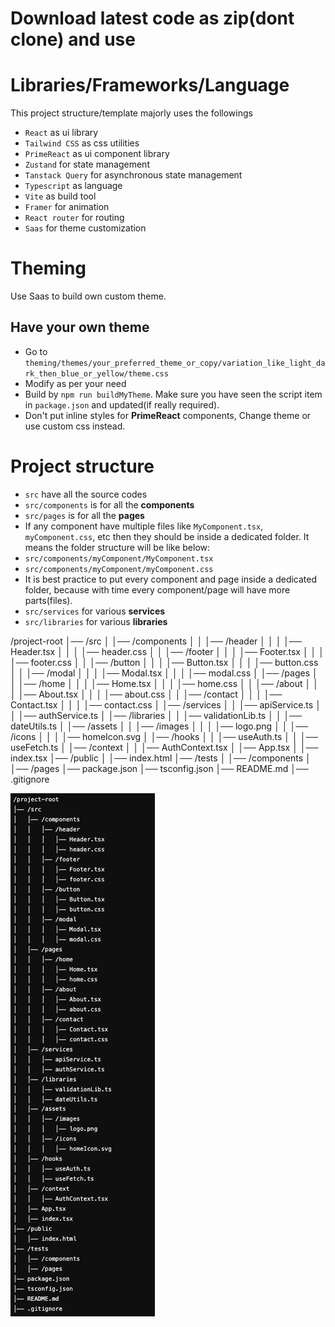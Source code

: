 # Download latest code as zip(dont clone) and use

# Libraries/Frameworks/Language
This project structure/template majorly uses the followings
* `React` as ui library
* `Tailwind CSS` as css utilities
* `PrimeReact` as ui component library
* `Zustand` for state management
* `Tanstack Query` for asynchronous state management
* `Typescript` as language
* `Vite` as build tool
* `Framer` for animation
* `React router` for routing
* `Saas` for theme customization

# Theming
Use Saas to build own custom theme.

## Have your own theme
* Go to `theming/themes/your_preferred_theme_or_copy/variation_like_light_dark_then_blue_or_yellow/theme.css`
* Modify as per your need
* Build by `npm run buildMyTheme`. Make sure you have seen the script item in `package.json` and updated(if really required).
* Don't put inline styles for **PrimeReact** components, Change theme or use custom css instead.

# Project structure
* `src` have all the source codes
* `src/components` is for all the **components**
* `src/pages` is for all the **pages**
* If any component have multiple files like `MyComponent.tsx`, `myComponent.css`, etc then they should be inside a dedicated folder. It means the folder structure will be like below:
* `src/components/myComponent/MyComponent.tsx`
* `src/components/myComponent/myComponent.css`
* It is best practice to put every component and page inside a dedicated folder, because with time every component/page will have more parts(files).
* `src/services` for various **services**
* `src/libraries` for various **libraries**

/project-root
│── /src
│   │── /components
│   │   │── /header
│   │   │   │── Header.tsx
│   │   │   │── header.css
│   │   │── /footer
│   │   │   │── Footer.tsx
│   │   │   │── footer.css
│   │   │── /button
│   │   │   │── Button.tsx
│   │   │   │── button.css
│   │   │── /modal
│   │   │   │── Modal.tsx
│   │   │   │── modal.css
│   │── /pages
│   │   │── /home
│   │   │   │── Home.tsx
│   │   │   │── home.css
│   │   │── /about
│   │   │   │── About.tsx
│   │   │   │── about.css
│   │   │── /contact
│   │   │   │── Contact.tsx
│   │   │   │── contact.css
│   │── /services
│   │   │── apiService.ts
│   │   │── authService.ts
│   │── /libraries
│   │   │── validationLib.ts
│   │   │── dateUtils.ts
│   │── /assets
│   │   │── /images
│   │   │   │── logo.png
│   │   │── /icons
│   │   │   │── homeIcon.svg
│   │── /hooks
│   │   │── useAuth.ts
│   │   │── useFetch.ts
│   │── /context
│   │   │── AuthContext.tsx
│   │── App.tsx
│   │── index.tsx
│── /public
│   │── index.html
│── /tests
│   │── /components
│   │── /pages
│── package.json
│── tsconfig.json
│── README.md
│── .gitignore


![alt text](image.png)